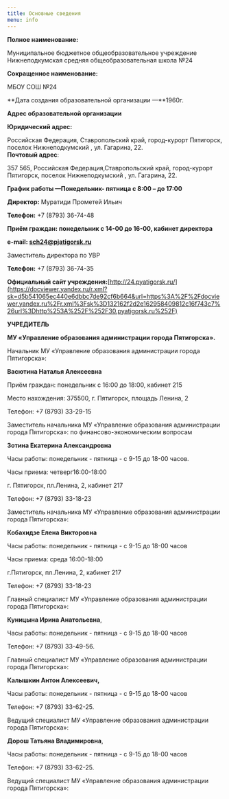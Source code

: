 ```yaml
---
title: Основные сведения
menu: info
---
```

**Полное наименование:**

Муниципальное бюджетное общеобразователь​ное учреждение Нижнеподкумская средняя общеобразователь​ная школа №24

**Сокращенное наименование:**

МБОУ СОШ №24

**Дата создания образовательной организации —**1960г.

**Адрес образовательной организации**

**Юридический адрес:**

Российская Федерация, Ставропольский край, город-курорт Пятигорс​к, поселок Нижнеподкумский , ул. Гагарина, 22.\
**Почтовый адрес**:

357 565, Российская Федерация,Ставропольский край, город-курорт Пятигорс​к, поселок Нижнеподкумский , ул. Гагарина, 22.

**График работы —Понедельник- пятница с 8:00 – до 17:00**

**Директор:** Муратиди Прометей Ильич

**Телефон:** +7 (8793) 36-74-48

**Приём граждан: понедельник с 14-00 до 16-00, кабинет директора**

**e-mail: [sch24@pjatigorsk.ru](mailto:sch24@pjatigorsk.ru)**

Заместитель директора по УВР

**Телефон:** +7 (8793) 36-74-35

**Официальный сайт учреждения:**[http://24.pyatigorsk.ru/](https://docviewer.yandex.ru/r.xml?sk=d5b541065ec440e6dbbc7de92cf6b664&url=https%3A%2F%2Fdocviewer.yandex.ru%2Fr.xml%3Fsk%3D132162f2d2e162958409812c16f743c7%26url%3Dhttp%253A%252F%252F30.pyatigorsk.ru%252F)

**УЧРЕДИТЕЛЬ**

**МУ «Управление образования администрации города Пятигорска».**

Начальник МУ «Управление образования администрации города Пятигорска»:

**Васютина Наталья Алексеевна**

Приём граждан: понедельник с 16:00 до 18:00, кабинет 215

Место нахождения: 375500, г. Пятигорск, площадь Ленина, 2

Телефон: +7 (8793) 33-29-15

Заместитель начальника МУ «Управление образования администрации города Пятигорска»: по финансово-экономическим вопросам

**Зотина Екатерина Александровна**

Часы работы: понедельник - пятница - с 9-15 до 18-00 часов.

Часы приема: четверг16:00-18:00

г. Пятигорск, пл.Ленина, 2, кабинет 217

Телефон: +7 (8793) 33-18-23

Заместитель нача​льника МУ «Управление образования администрации города Пятигорска»:

**Кобахидзе Елена Викторовна**

Часы работы: понедельник - пятница - с 9-15 до 18-00 часов

Часы приема: среда 16:00-18:00

г.Пятигорск, пл.Ленина, 2, кабинет 217

Телефон: +7 (8793) 33-18-23

Главный специалист МУ «Управление образования администрации города Пятигорска»:

**Куницына Ирина Анатольевна**,

Часы работы: понедельник - пятница - с 9-15 до 18-00 часов

Телефон: +7 (8793) 33-49-56.

Главный специалист МУ «Управление образования администрации города Пятигорска»:

**Калышкин Антон Алексеевич,**

Часы работы: понедельник - пятница - с 9-15 до 18-00 часов

Телефон: +7 (8793) 33-62-25.

Ведущий специалист МУ «Управление образования администрации города Пятигорска»:

**Дорош Татьяна Владимировна**,

Часы работы: понедельник - пятница - с 9-15 до 18-00 часов

Телефон: +7 (8793) 33-62-25.

Ведущий специалист МУ «Управление образования администрации города Пятигорска»: